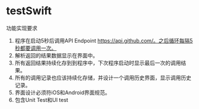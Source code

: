 # testSwift
功能实现要求
1. 程序在启动5秒后调用API Endpoint https://api.github.com/。之后循环每隔5秒都要调用一次。
2. 解析返回的结果数据显示在界面中。
3. 所有返回结果持续化存到到程序中，下次程序启动时显示最后一次的调用结果。
4. 所有的调用记录也应该持续化存储，并设计一个调用历史界面，显示调用历史记录。
5. 界面设计必须符iOS和Android界面规范。
6. 包含Unit Test和UI test
